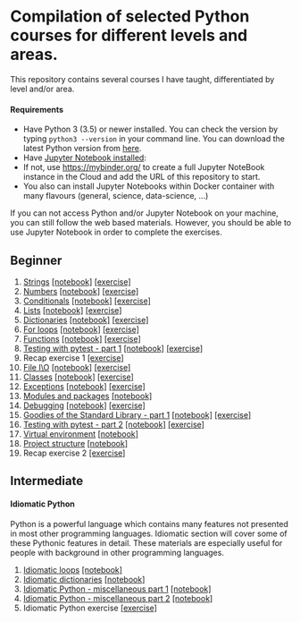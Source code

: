 # Compilation of selected Python courses for different levels and areas.

This repository contains several courses I have taught, differentiated by level and/or area. 

#### Requirements
* Have Python 3 (3.5) or newer installed. You can check the version by typing `python3 --version` in your command line. You can download the latest Python version from [here](https://www.python.org/downloads/).
* Have [Jupyter Notebook installed](http://jupyter.readthedocs.io/en/latest/install.html):
 * If not, use https://mybinder.org/ to create a full Jupyter NoteBook instance in the Cloud and add the URL of this repository to start.
 * You also can install Jupyter Notebooks within Docker container with many flavours (general, science, data-science, ...)

If you can not access Python and/or Jupyter Notebook on your machine, you can still follow the web based materials. However, you should be able to use Jupyter Notebook in order to complete the exercises.


## Beginner
1. [Strings](./python-beginner/html/strings.html) [[notebook]](./python-beginner/notebooks/strings.ipynb) [[exercise]](./python-beginner/exercises/strings_exercise.ipynb)
1. [Numbers](./python-beginner/html/numbers.html) [[notebook]](./python-beginner/notebooks/numbers.ipynb) [[exercise]](./python-beginner/exercises/numbers_exercise.ipynb)
1. [Conditionals](./python-beginner/html/conditionals.html) [[notebook]](./python-beginner/notebooks/conditionals.ipynb) [[exercise]](./python-beginner/exercises/conditionals_exercise.ipynb)
1. [Lists](./python-beginner/html/lists.html) [[notebook]](./python-beginner/notebooks/lists.ipynb) [[exercise]](./python-beginner/exercises/lists_exercise.ipynb)
1. [Dictionaries](./python-beginner/html/dictionaries.html) [[notebook]](./python-beginner/notebooks/dictionaries.ipynb) [[exercise]](./python-beginner/exercises/dictionaries_exercise.ipynb)
1. [For loops](./python-beginner/html/for_loops.html) [[notebook]](./python-beginner/notebooks/for_loops.ipynb) [[exercise]](./python-beginner/exercises/for_loops_exercise.ipynb)
1. [Functions](./python-beginner/html/functions.html) [[notebook]](./python-beginner/notebooks/functions.ipynb) [[exercise]](./python-beginner/exercises/functions_exercise.ipynb)
1. [Testing with pytest - part 1](./python-beginner/html/testing1.html) [[notebook]](./python-beginner/notebooks/testing1.ipynb) [[exercise]](./python-beginner/exercises/testing1_exercise.ipynb)
1. Recap exercise 1 [[exercise]](./python-beginner/exercises/recap1_exercise.ipynb)
1. [File I\O](./python-beginner/html/file_io.html) [[notebook]](./python-beginner/notebooks/file_io.ipynb) [[exercise]](./python-beginner/exercises/file_io_exercise.ipynb)
1. [Classes](./python-beginner/html/classes.html) [[notebook]](./python-beginner/notebooks/classes.ipynb) [[exercise]](./python-beginner/exercises/classes_exercise.ipynb)
1. [Exceptions](./python-beginner/html/exceptions.html) [[notebook]](./python-beginner/notebooks/exceptions.ipynb) [[exercise]](./python-beginner/exercises/exceptions_exercise.ipynb)
1. [Modules and packages](./python-beginner/html/modules_and_packages.html) [[notebook]](./python-beginner/notebooks/modules_and_packages.ipynb)
1. [Debugging](./python-beginner/html/debugging.html) [[notebook]](./python-beginner/notebooks/debugging.ipynb) [[exercise]](./python-beginner/exercises/debugging_exercise.ipynb)
1. [Goodies of the Standard Library - part 1](./python-beginner/html/std_lib.html) [[notebook]](./python-beginner/notebooks/std_lib.ipynb) [[exercise]](./python-beginner/exercises/std_lib1_exercise.ipynb)
1. [Testing with pytest - part 2](./python-beginner/html/testing2.html) [[notebook]](./python-beginner/notebooks/testing2.ipynb) [[exercise]](./python-beginner/exercises/testing2_exercise.ipynb)
1. [Virtual environment](./python-beginner/html/venv.html) [[notebook]](./python-beginner/notebooks/venv.ipynb)
1. [Project structure](./python-beginner//html/project_structure.html) [[notebook]](./python-beginner/notebooks/project_structure.ipynb)
1. Recap exercise 2 [[exercise]](./python-beginner/exercises/recap2_exercise.ipynb)


## Intermediate

#### Idiomatic Python
Python is a powerful language which contains many features not presented in most other programming languages. Idiomatic section will cover some of these Pythonic features in detail. These materials are especially useful for people with background in other programming languages.

1. [Idiomatic loops](./python-intermediate/html/idiomatic_loops.html) [[notebook]](./python-intermediate/notebooks/idiomatic_loops.ipynb)
1. [Idiomatic dictionaries](./python-intermediate/html/idiomatic_dicts.html) [[notebook]](./python-intermediate/notebooks/idiomatic_dicts.ipynb)
1. [Idiomatic Python - miscellaneous part 1](./python-intermediate/html/idiomatic_misc1.html) [[notebook]](./python-intermediate/notebooks/idiomatic_misc1.ipynb)
1. [Idiomatic Python - miscellaneous part 2](./python-intermediate/html/idiomatic_misc2.html) [[notebook]](./python-intermediate/notebooks/idiomatic_misc2.ipynb)
1. Idiomatic Python exercise [[exercise]](./python-intermediate/exercises/idiomatic_python_exercise.ipynb)

